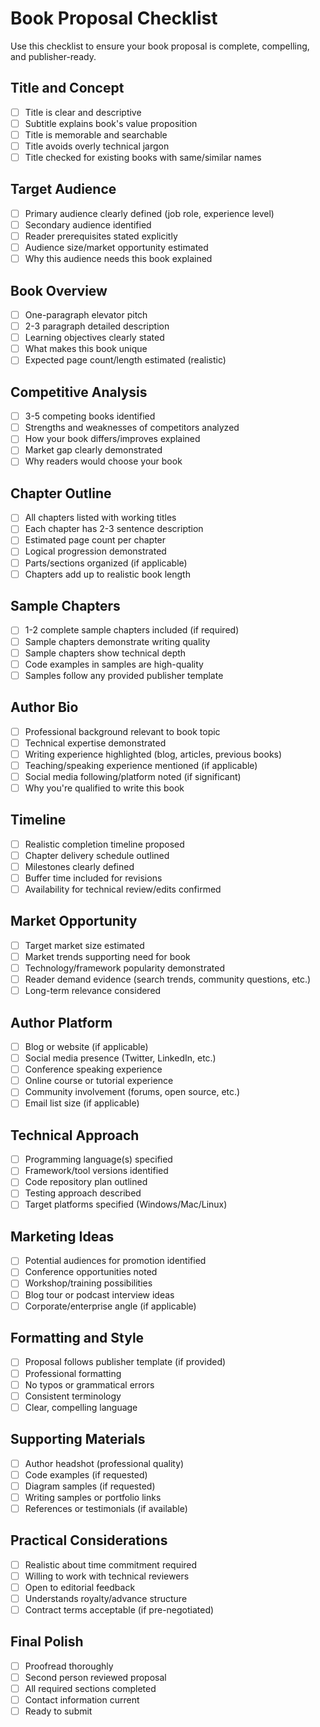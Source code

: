 # Book Proposal Checklist

Use this checklist to ensure your book proposal is complete, compelling, and publisher-ready.

## Title and Concept

- [ ] Title is clear and descriptive
- [ ] Subtitle explains book's value proposition
- [ ] Title is memorable and searchable
- [ ] Title avoids overly technical jargon
- [ ] Title checked for existing books with same/similar names

## Target Audience

- [ ] Primary audience clearly defined (job role, experience level)
- [ ] Secondary audience identified
- [ ] Reader prerequisites stated explicitly
- [ ] Audience size/market opportunity estimated
- [ ] Why this audience needs this book explained

## Book Overview

- [ ] One-paragraph elevator pitch
- [ ] 2-3 paragraph detailed description
- [ ] Learning objectives clearly stated
- [ ] What makes this book unique
- [ ] Expected page count/length estimated (realistic)

## Competitive Analysis

- [ ] 3-5 competing books identified
- [ ] Strengths and weaknesses of competitors analyzed
- [ ] How your book differs/improves explained
- [ ] Market gap clearly demonstrated
- [ ] Why readers would choose your book

## Chapter Outline

- [ ] All chapters listed with working titles
- [ ] Each chapter has 2-3 sentence description
- [ ] Estimated page count per chapter
- [ ] Logical progression demonstrated
- [ ] Parts/sections organized (if applicable)
- [ ] Chapters add up to realistic book length

## Sample Chapters

- [ ] 1-2 complete sample chapters included (if required)
- [ ] Sample chapters demonstrate writing quality
- [ ] Sample chapters show technical depth
- [ ] Code examples in samples are high-quality
- [ ] Samples follow any provided publisher template

## Author Bio

- [ ] Professional background relevant to book topic
- [ ] Technical expertise demonstrated
- [ ] Writing experience highlighted (blog, articles, previous books)
- [ ] Teaching/speaking experience mentioned (if applicable)
- [ ] Social media following/platform noted (if significant)
- [ ] Why you're qualified to write this book

## Timeline

- [ ] Realistic completion timeline proposed
- [ ] Chapter delivery schedule outlined
- [ ] Milestones clearly defined
- [ ] Buffer time included for revisions
- [ ] Availability for technical review/edits confirmed

## Market Opportunity

- [ ] Target market size estimated
- [ ] Market trends supporting need for book
- [ ] Technology/framework popularity demonstrated
- [ ] Reader demand evidence (search trends, community questions, etc.)
- [ ] Long-term relevance considered

## Author Platform

- [ ] Blog or website (if applicable)
- [ ] Social media presence (Twitter, LinkedIn, etc.)
- [ ] Conference speaking experience
- [ ] Online course or tutorial experience
- [ ] Community involvement (forums, open source, etc.)
- [ ] Email list size (if applicable)

## Technical Approach

- [ ] Programming language(s) specified
- [ ] Framework/tool versions identified
- [ ] Code repository plan outlined
- [ ] Testing approach described
- [ ] Target platforms specified (Windows/Mac/Linux)

## Marketing Ideas

- [ ] Potential audiences for promotion identified
- [ ] Conference opportunities noted
- [ ] Workshop/training possibilities
- [ ] Blog tour or podcast interview ideas
- [ ] Corporate/enterprise angle (if applicable)

## Formatting and Style

- [ ] Proposal follows publisher template (if provided)
- [ ] Professional formatting
- [ ] No typos or grammatical errors
- [ ] Consistent terminology
- [ ] Clear, compelling language

## Supporting Materials

- [ ] Author headshot (professional quality)
- [ ] Code examples (if requested)
- [ ] Diagram samples (if requested)
- [ ] Writing samples or portfolio links
- [ ] References or testimonials (if available)

## Practical Considerations

- [ ] Realistic about time commitment required
- [ ] Willing to work with technical reviewers
- [ ] Open to editorial feedback
- [ ] Understands royalty/advance structure
- [ ] Contract terms acceptable (if pre-negotiated)

## Final Polish

- [ ] Proofread thoroughly
- [ ] Second person reviewed proposal
- [ ] All required sections completed
- [ ] Contact information current
- [ ] Ready to submit
